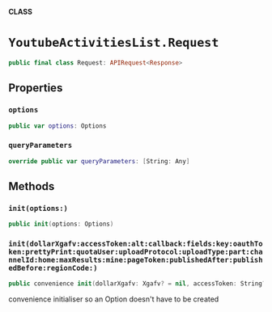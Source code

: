 **CLASS**

# `YoutubeActivitiesList.Request`

```swift
public final class Request: APIRequest<Response>
```

## Properties
### `options`

```swift
public var options: Options
```

### `queryParameters`

```swift
override public var queryParameters: [String: Any]
```

## Methods
### `init(options:)`

```swift
public init(options: Options)
```

### `init(dollarXgafv:accessToken:alt:callback:fields:key:oauthToken:prettyPrint:quotaUser:uploadProtocol:uploadType:part:channelId:home:maxResults:mine:pageToken:publishedAfter:publishedBefore:regionCode:)`

```swift
public convenience init(dollarXgafv: Xgafv? = nil, accessToken: String? = nil, alt: Alt? = nil, callback: String? = nil, fields: String? = nil, key: String? = nil, oauthToken: String? = nil, prettyPrint: Bool? = nil, quotaUser: String? = nil, uploadProtocol: String? = nil, uploadType: String? = nil, part: [String], channelId: String? = nil, home: Bool? = nil, maxResults: Int? = nil, mine: Bool? = nil, pageToken: String? = nil, publishedAfter: String? = nil, publishedBefore: String? = nil, regionCode: String? = nil)
```

convenience initialiser so an Option doesn't have to be created
